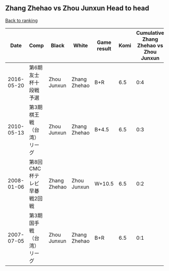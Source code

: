 ## Zhang Zhehao vs Zhou Junxun Head to head

[Back to ranking](../../index.md)




| **Date** | **Comp** | **Black** | **White** | **Game result** | **Komi** | **Cumulative Zhang Zhehao vs Zhou Junxun** | **Zhang Zhehao streak** | **Zhou Junxun streak** | 
| --- | --- | --- | --- | --- | --- | --- | --- | --- |
| 2016-05-20 | 第6期友士杯十段戦予選 | Zhou Junxun | Zhang Zhehao | B+R | 6.5 | 0:4 | 0 | 4 | 
| 2010-05-13 | 第3期棋王戦（台湾）リーグ | Zhou Junxun | Zhang Zhehao | B+4.5 | 6.5 | 0:3 | 0 | 3 | 
| 2008-01-06 | 第8回CMC杯テレビ早碁戦2回戦 | Zhang Zhehao | Zhou Junxun | W+10.5 | 6.5 | 0:2 | 0 | 2 | 
| 2007-07-05 | 第3期国手戦（台湾）リーグ | Zhou Junxun | Zhang Zhehao | B+R | 6.5 | 0:1 | 0 | 1 |




